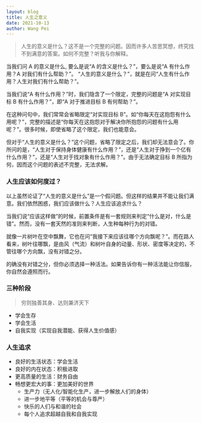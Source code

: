 ```yaml
---
layout: blog
title: 人生之意义
date: 2021-10-13
author: Wang Pei
---
```


> 人生的意义是什么？这不是一个完整的问题。因而许多人苦思冥想，终究找不到满意的答案。如何不完整？听我与你解释。

当我们问 A 的意义是什么, 要么是说“A 的含义是什么？”，要么是说“A 有什么作用？A 对我们有什么帮助？”。 “人生的意义是什么？”，就是在问“人生有什么作用？人生对我们有什么帮助？”。

当我们说“A 有什么作用？”时，我们隐含了一个限定，完整的问题是“A 对实现目标 B 有什么作用？”，即“A 对于推进目标 B 有何帮助？”。

在这种问句中，我们常常会省略限定“对实现目标 B”。如“你每天在这抱怨有什么用呢？”，完整的描述是“你每天在这抱怨对于解决你所抱怨的问题有什么用呢？”。很多时候，即使省略了这个限定，我们也能意会。

但对于“人生的意义是什么？”这个问题，省略了限定之后，我们却无法意会了。你所问的是，“人生对于保持身体健康有什么作用？”，还是“人生对于挣到一个亿有什么作用？”，还是“人生对于找对象有什么作用？”。由于无法确定目标 B 所指为何，因而这个问题的表述不完整，无法求解。

### 人生应该如何度过？

以上虽然论证了“人生的意义是什么”是一个假问题。但这样的结果并不能让我们满意。我们依然困惑，我们应该做什么？人生应该追求什么？

当我们说“应该这样做”的时候，前置条件是有一套规则来判定“什么是对，什么是错”。然而，没有一套天然的准则来判断，人生种每种行为的对错。

就像一片树叶在空中飘舞，它也在问“我接下来应该往哪个方向飘呢？”。而在路人看来，树叶往哪飘，是由风（气流）和树叶自身的动量、形状、密度等决定的，不管往哪个方向飘，没有对错之分。

的确没有对错之分，但你必须选择一种活法。如果告诉你有一种活法能让你信服，你自然会遵照而行。

### 三种阶段

> 穷则独善其身、达则兼济天下

- 学会生存
- 学会生活
- 自我实现（实现自我潜能、获得人生价值感）

### 人生追求

- 良好的生活状态：学会生活
- 良好的内在状态：积极进取
- 更高质量的生活：财务自由
- 畅想更宏大的事：更加美好的世界
  - 生产力（无人化/智能化生产，进一步解放人们的身体）
  - 进一步地平等（平等的机会与尊严）
  - 快乐的人们与和谐的社会
  - 每个人追求超越自我和自我实现
